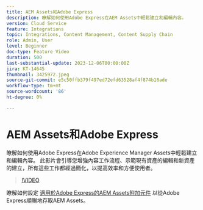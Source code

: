 ```yaml
---
title: AEM Assets和Adobe Express
description: 瞭解如何使用Adobe Express在AEM Assets中輕鬆建立和編輯內容。
version: Cloud Service
feature: Integrations
topic: Integrations, Content Management, Content Supply Chain
role: Admin, User
level: Beginner
doc-type: Feature Video
duration: 500
last-substantial-update: 2023-12-06T00:00:00Z
jira: KT-14645
thumbnail: 3425972.jpeg
source-git-commit: e5c50ffb379f497ed72efd63528af4f874b18ade
workflow-type: tm+mt
source-wordcount: '86'
ht-degree: 0%

---
```



# AEM Assets和Adobe Express

瞭解如何使用Adobe Express在Adobe Experience Manager Assets中輕鬆建立和編輯內容。 此影片會引導您增強內容工作流程、示範現有資產的編輯和新資產的建立，所有這些工作都經過簡化，以提高效率和方便使用者。

>[!VIDEO](https://video.tv.adobe.com/v/3425972/?learn=on)

瞭解如何設定 [適用於Adobe Express的AEM Assets附加元件](./adobe-express-aem-assets-add-on.md) 以從Adobe Express順暢地存取AEM Assets。